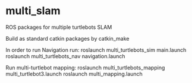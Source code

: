 # multi_slam
ROS packages for multiple turtlebots SLAM


Build as standard catkin packages by catkin_make

In order to run Navigation run:
   roslaunch multi_turtlebots_sim main.launch
   roslaunch multi_turtlebots_nav navigation.launch
   
Run multi-turtlebot mapping:
    roslaunch multi_turtlebots_mapping multi_turtlebot3.launch
    roslaunch multi_mapping.launch

